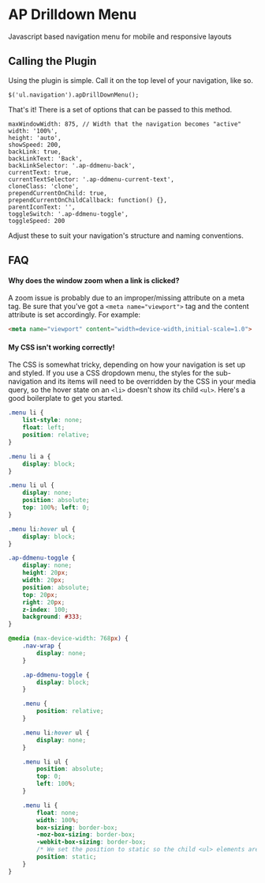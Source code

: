 # AP Drilldown Menu

Javascript based navigation menu for mobile and responsive layouts

## Calling the Plugin

Using the plugin is simple. Call it on the top level of your navigation, like so.

    $('ul.navigation').apDrillDownMenu();

That's it! There is a set of options that can be passed to this method.

    maxWindowWidth: 875, // Width that the navigation becomes "active"
    width: '100%',
    height: 'auto',
    showSpeed: 200,
    backLink: true,
    backLinkText: 'Back',
    backLinkSelector: '.ap-ddmenu-back',
    currentText: true,
    currentTextSelector: '.ap-ddmenu-current-text',
    cloneClass: 'clone',
    prependCurrentOnChild: true,
    prependCurrentOnChildCallback: function() {},
    parentIconText: '',
    toggleSwitch: '.ap-ddmenu-toggle',
    toggleSpeed: 200

Adjust these to suit your navigation's structure and naming conventions.

## FAQ

#### Why does the window zoom when a link is clicked?
A zoom issue is probably due to an improper/missing attribute on a meta tag. Be sure that you've got a `<meta name="viewport">` tag and the content attribute is set accordingly. For example:

```html
<meta name="viewport" content="width=device-width,initial-scale=1.0">
```
#### My CSS isn't working correctly!
The CSS is somewhat tricky, depending on how your navigation is set up and styled. If you use a CSS dropdown menu, the styles for the sub-navigation and its items will need to be overridden by the CSS in your media query, so the hover state on an `<li>` doesn't show its child `<ul>`. Here's a good boilerplate to get you started.

```css
.menu li {
    list-style: none;
    float: left;
    position: relative;
}

.menu li a {
    display: block;
}

.menu li ul {
    display: none;
    position: absolute;
    top: 100%; left: 0;
}

.menu li:hover ul {
    display: block;
}

.ap-ddmenu-toggle {
    display: none;
    height: 20px;
    width: 20px;
    position: absolute;
    top: 20px;
    right: 20px;
    z-index: 100;
    background: #333;
}

@media (max-device-width: 768px) {
    .nav-wrap {
        display: none;
    }

    .ap-ddmenu-toggle {
        display: block;
    }

    .menu {
        position: relative;
    }

    .menu li:hover ul {
        display: none;
    }

    .menu li ul {
        position: absolute;
        top: 0;
        left: 100%;
    }

    .menu li {
        float: none;
        width: 100%;
        box-sizing: border-box;
        -moz-box-sizing: border-box;
        -webkit-box-sizing: border-box;
        /* We set the position to static so the child <ul> elements are positioned based on the top level <ul> */
        position: static;
    }
}
```
